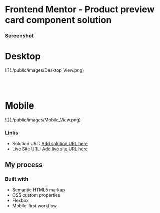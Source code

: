 # Frontend Mentor - Product preview card component solution


### Screenshot
<h1>Desktop</h1>
![](./public/images/Desktop_View.png)

<br><br>

<h1>Mobile</h1>
![](./public/images/Mobile_View.png)

### Links

- Solution URL: [Add solution URL here](https://your-solution-url.com)
- Live Site URL: [Add live site URL here](https://your-live-site-url.com)

## My process

### Built with

- Semantic HTML5 markup
- CSS custom properties
- Flexbox
- Mobile-first workflow


